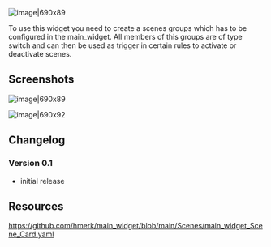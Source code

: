 ![image|690x89](upload://48yK7nrhM6B1TTQ39uaeH7SWbbS.png)

To use this widget you need to create a scenes groups which has to be configured in the main_widget. All members of this groups are of type switch and can then be used as trigger in certain rules to activate or deactivate scenes.

## Screenshots
![image|690x89](upload://48yK7nrhM6B1TTQ39uaeH7SWbbS.png)

![image|690x92](upload://cONub1WY23WDr2emDC8O9KNmR2I.png)


## Changelog

### Version 0.1
- initial release

## Resources

https://github.com/hmerk/main_widget/blob/main/Scenes/main_widget_Scene_Card.yaml